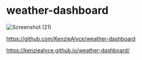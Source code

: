 # weather-dashboard

![Screenshot (21)](https://user-images.githubusercontent.com/73435380/105540906-9c405180-5cbc-11eb-9036-67a1a9d54b85.png)

https://github.com/KenzieAlyce/weather-dashboard

 https://kenziealyce.github.io/weather-dashboard/
